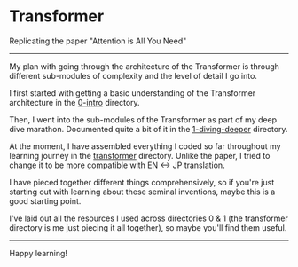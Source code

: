 # Transformer

Replicating the paper "Attention is All You Need"

---

My plan with going through the architecture of the Transformer is through different sub-modules of complexity and the level of detail I go into.

I first started with getting a basic understanding of the Transformer architecture in the [0-intro](./0-intro/README.md) directory.

Then, I went into the sub-modules of the Transformer as part of my deep dive marathon. Documented quite a bit of it in the [1-diving-deeper](./1-diving-deeper/README.md) directory.

At the moment, I have assembled everything I coded so far throughout my learning journey in the [transformer](./transformer/README.md) directory. Unlike the paper, I tried to change it to be more compatible with EN <-> JP translation.

I have pieced together different things comprehensively, so if you're just starting out with learning about these seminal inventions, maybe this is a good starting point.

I've laid out all the resources I used across directories 0 & 1 (the transformer directory is me just piecing it all together), so maybe you'll find them useful.

---

Happy learning!
